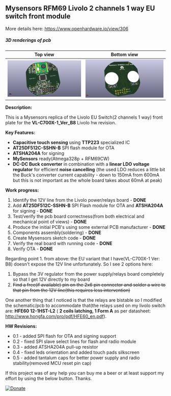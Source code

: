 ## Mysensors RFM69 Livolo 2 channels 1 way EU switch front module
More details here: https://www.openhardware.io/view/306

##### 3D renderings of pcb

Top view | Bottom view
------------ | -------------
![Alt text](3d/renderings/livolo_2_channels_1_way_eu_switch_top.png?raw=true "top view") | ![Alt text](3d/renderings/livolo_2_channels_1_way_eu_switch_bottom.png?raw=true "bottom view")


**Description:**

This is a Mysensors replica of the Livolo EU Switch(2 channels 1 way) front plate for the **VL-C700X-1_Ver_B8** Livolo hw revision.

**Key Features:**

 - **Capacitive touch sensing** using **TTP223** specialized IC
 - **AT25DF512C-SSHN-B** SPI flash module for OTA
 - **ATSHA204A** for signing
 - **MySensors** ready(Atmega328p + RFM69CW)
 - **DC-DC Buck converter** in combination with a **linear LDO voltage regulator** for efficient **noise cancelling**
  (the used LDO reduces a little bit the Buck's converter current capability - down to 150mA from 600mA but this is not important as the whole board takes about 60mA at peak)

**Work progress:**
 1. Identify the 12V line from the Livolo power/relays board - **DONE**
 2. Add **AT25DF512C-SSHN-B** SPI Flash module for OTA and **ATSHA204A** for signing - **DONE**
 3. Test/verify the pcb board correctness(from both electrical and mechanical point of views) - **DONE**
 4. Produce the initial PCB's using some external PCB manufacturer - **DONE**
 5. Components assembly(soldering) - **DONE**
 6. Create Mysensors sketch code - **DONE**
 7. Verify the real board with running code - **DONE**
 8. Verify OTA - **DONE**

Regarding point 1. from above: the EU variant that I have(VL-C700X-1 Ver: B8) doesn't expose the 12V line unfortunately. So I see 2 options here:

1. Bypass the 3V regulator from the power supply/relays board completely so that I get 12V directly to my board
2. ~~Find a free(if available) pin on the 2x6 pin connector and solder a wire to that pin from the 12V line(this requires less intervention)~~

One another thing that I noticed is that the relays are bistable so I modified the schematic/pcb to accommodate that(the relays used on my livolo switch are: **HFE60 12-1HST-L2** ( **2 coils latching, 1 Form A** as per datasheet: http://www.hongfa.com/pro/pdf/HFE60_en.pdf).

**HW Revisions:**
 - 0.1 - added SPI flash for OTA and signing support
 - 0.2 - fixed SPI slave select lines for flash and radio module
 - 0.3 - added ATSHA204A pull-up resistor
 - 0.4 - fixed leds orientation and added touch pads silkscreen
 - 0.5 - added tantalum caps for better power supply and radio stability(removed MCU reset pin cap)
 

If this project was of any help you can buy me a beer or at least support my effort by using the below button. Thanks.

[![Donate](https://img.shields.io/badge/Donate-PayPal-green.svg)](https://www.paypal.com/cgi-bin/webscr?cmd=_s-xclick&hosted_button_id=3ELNC7T6XRJ74&source=url)
